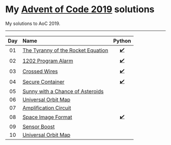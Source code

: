 # My [Advent of Code 2019](http://adventofcode.com/2019) solutions
My solutions to AoC 2019.

---

| Day     | Name                                                    | Python                         | 
|:-------:|:--------------------------------------------------------|:------------------------------:|
| 01      | [The Tyranny of the Rocket Equation][day01]             | [:heavy_check_mark:][py01]     |                               
| 02      | [1202 Program Alarm][day02]                             | [:heavy_check_mark:][py02]     |                              
| 03      | [Crossed Wires][day03]                                  | [:heavy_check_mark:][py03]     |                             
| 04      | [Secure Container][day04]                               | [:heavy_check_mark:][py04]     |                        
| 05      | [Sunny with a Chance of Asteroids][day05]               |      |                            
| 06      | [Universal Orbit Map][day06]               |      |                            
| 07      | [Amplification Circuit][day07]               |      |                            
| 08      | [Space Image Format][day08]               | [:heavy_check_mark:][py08]       |                            
| 09      | [Sensor Boost][day09]               |      |                            
| 10      | [Universal Orbit Map][day10]               |      |                             



[day01]: https://adventofcode.com/2019/day/1
[day02]: https://adventofcode.com/2019/day/2
[day03]: https://adventofcode.com/2019/day/3
[day04]: https://adventofcode.com/2019/day/4
[day05]: https://adventofcode.com/2019/day/5
[day06]: https://adventofcode.com/2019/day/6
[day07]: https://adventofcode.com/2019/day/7
[day08]: https://adventofcode.com/2019/day/8
[day09]: https://adventofcode.com/2019/day/9
[day10]: https://adventofcode.com/2019/day/10
[day11]: https://adventofcode.com/2019/day/11
[day12]: https://adventofcode.com/2019/day/12
[day13]: https://adventofcode.com/2019/day/13
[day14]: https://adventofcode.com/2019/day/14
[day15]: https://adventofcode.com/2019/day/15
[day16]: https://adventofcode.com/2019/day/16
[day17]: https://adventofcode.com/2019/day/17
[day18]: https://adventofcode.com/2019/day/18
[day19]: https://adventofcode.com/2019/day/19
[day20]: https://adventofcode.com/2019/day/20
[day21]: https://adventofcode.com/2019/day/21
[day22]: https://adventofcode.com/2019/day/22
[day23]: https://adventofcode.com/2019/day/23
[day24]: https://adventofcode.com/2019/day/24
[day25]: https://adventofcode.com/2019/day/25


[py01]: ./Python/Day_1/day_1.py
[py02]: ./Python/Day_2/day_2.py
[py03]: ./Python/Day_3/day_3.py
[py04]: ./Python/Day_4/day_4.py
[py05]: ./Python/Day_5/day_5.py
[py06]: ./Python/Day_6/day_6.py
[py07]: ./Python/Day_7/day_7.py
[py08]: ./Python/Day_8/day_8.py
[py09]: ./Python/Day_9/day_9.py
[py10]: ./Python/Day_10/day_10.py
